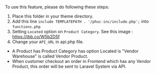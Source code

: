 To use this feature, please do following these steps:
1. Place this folder in your theme directory.
2. Add this line `include TEMPLATEPATH . '/phuc-inc/include.php';` into `functions.php`
3. Setting `Located` option on `Product Category`. See this image : https://ibb.co/W5b2D5f
4. Change your `API_URL` in api.php file.
- A Product has Product Category has option Located is "Vendor Warehouse" is called Vendor Product.
- When customer checkout an order in Frontend which has any Vendor Product, this order will be sent to Laravel System via API.


